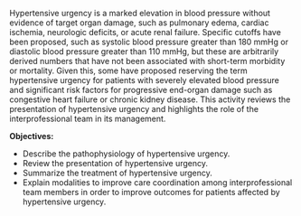 Hypertensive urgency is a marked elevation in blood pressure without evidence of target organ damage, such as pulmonary edema, cardiac ischemia, neurologic deficits, or acute renal failure. Specific cutoffs have been proposed, such as systolic blood pressure greater than 180 mmHg or diastolic blood pressure greater than 110 mmHg, but these are arbitrarily derived numbers that have not been associated with short-term morbidity or mortality. Given this, some have proposed reserving the term hypertensive urgency for patients with severely elevated blood pressure and significant risk factors for progressive end-organ damage such as congestive heart failure or chronic kidney disease. This activity reviews the presentation of hypertensive urgency and highlights the role of the interprofessional team in its management.

**Objectives:**
- Describe the pathophysiology of hypertensive urgency.
- Review the presentation of hypertensive urgency.
- Summarize the treatment of hypertensive urgency.
- Explain modalities to improve care coordination among interprofessional team members in order to improve outcomes for patients affected by hypertensive urgency.